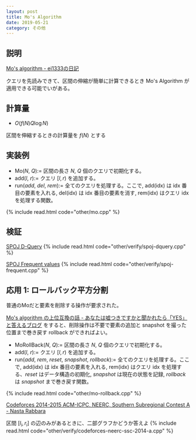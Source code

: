 ```yaml
---
layout: post
title: Mo's Algorithm
date: 2019-05-21
category: その他
---
```


## 説明
[Mo's algorithm - ei1333の日記](https://ei1333.hateblo.jp/entry/2017/09/11/211011)

クエリを先読みできて、区間の伸縮が簡単に計算できるとき Mo's Algorithm が適用できる可能でいがある。

## 計算量
* $O(f(N) Q \log N)$

区間を伸縮するときの計算量を $f(N)$ とする

## 実装例

* Mo($N$, $Q$):= 区間の長さ $N$, $Q$ 個のクエリで初期化する。
* add($l$, $r$):= クエリ $[l, r)$ を追加する。
* run($add$, $del$, $rem$):= 全てのクエリを処理する。ここで, add(idx) は idx 番目の要素を入れる, del(idx) は idx 番目の要素を消す, rem(idx) はクエリ idx を処理する関数。

{% include read.html  code="other/mo.cpp" %}

## 検証

[SPOJ D-Query](https://www.spoj.com/problems/DQUERY/)
{% include read.html code="other/verify/spoj-dquery.cpp" %}

[SPOJ Frequent values](https://www.spoj.com/problems/FREQUENT/)
{% include read.html code="other/verify/spoj-frequent.cpp" %}

## 応用 1: ロールバック平方分割
普通のMoだと要素を削除する操作が要求された。

[Mo's algorithm の上位互換の話 - あなたは嘘つきですかと聞かれたら「YES」と答えるブログ](https://snuke.hatenablog.com/entry/2016/07/01/000000) をすると、削除操作は不要で要素の追加と snapshot を撮った位置まで巻き戻す rollback ができればよい。

* MoRollBack($N$, $Q$):= 区間の長さ $N$, $Q$ 個のクエリで初期化する。
* add($l$, $r$):= クエリ $[l, r)$ を追加する。
* run($add$, $rem$, $reset$, $snapshot$, $rollback$):= 全てのクエリを処理する。ここで, add(idx) は idx 番目の要素を入れる, rem(idx) はクエリ idx を処理する、$reset$ はデータ構造の初期化, $snapshot$ は現在の状態を記録, $rollback$ は $snapshot$ まで巻き戻す関数。

{% include read.html  code="other/mo-rollback.cpp" %}

[Codeforces 
2014-2015 ACM-ICPC, NEERC, Southern Subregional Contest A - Nasta Rabbara](https://codeforces.com/gym/100513/problem/A)

区間 $[l_i, r_i]$ の辺のみがあるときに、二部グラフかどうか答えよ
{% include read.html code="other/verify/codeforces-neerc-ssc-2014-a.cpp" %}

